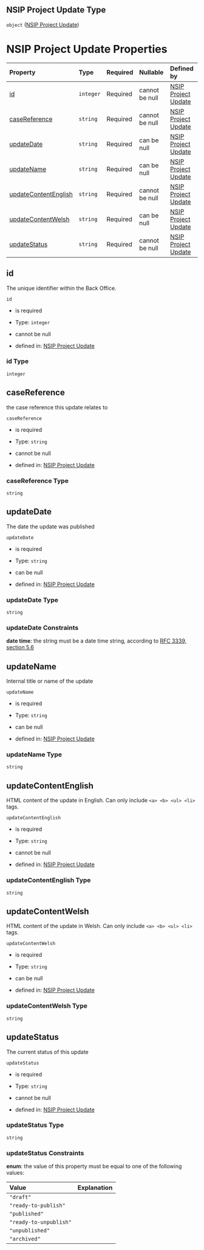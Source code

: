 ## NSIP Project Update Type

`object` ([NSIP Project Update](nsip-project-update.md))

# NSIP Project Update Properties

| Property                                      | Type      | Required | Nullable       | Defined by                                                                                                                                       |
| :-------------------------------------------- | :-------- | :------- | :------------- | :----------------------------------------------------------------------------------------------------------------------------------------------- |
| [id](#id)                                     | `integer` | Required | cannot be null | [NSIP Project Update](nsip-project-update-properties-id.md "nsip-project-update.schema.json#/properties/id")                                     |
| [caseReference](#casereference)               | `string`  | Required | cannot be null | [NSIP Project Update](nsip-project-update-properties-casereference.md "nsip-project-update.schema.json#/properties/caseReference")               |
| [updateDate](#updatedate)                     | `string`  | Required | can be null    | [NSIP Project Update](nsip-project-update-properties-updatedate.md "nsip-project-update.schema.json#/properties/updateDate")                     |
| [updateName](#updatename)                     | `string`  | Required | can be null    | [NSIP Project Update](nsip-project-update-properties-updatename.md "nsip-project-update.schema.json#/properties/updateName")                     |
| [updateContentEnglish](#updatecontentenglish) | `string`  | Required | cannot be null | [NSIP Project Update](nsip-project-update-properties-updatecontentenglish.md "nsip-project-update.schema.json#/properties/updateContentEnglish") |
| [updateContentWelsh](#updatecontentwelsh)     | `string`  | Required | can be null    | [NSIP Project Update](nsip-project-update-properties-updatecontentwelsh.md "nsip-project-update.schema.json#/properties/updateContentWelsh")     |
| [updateStatus](#updatestatus)                 | `string`  | Required | cannot be null | [NSIP Project Update](nsip-project-update-properties-updatestatus.md "nsip-project-update.schema.json#/properties/updateStatus")                 |

## id

The unique identifier within the Back Office.

`id`

*   is required

*   Type: `integer`

*   cannot be null

*   defined in: [NSIP Project Update](nsip-project-update-properties-id.md "nsip-project-update.schema.json#/properties/id")

### id Type

`integer`

## caseReference

the case reference this update relates to

`caseReference`

*   is required

*   Type: `string`

*   cannot be null

*   defined in: [NSIP Project Update](nsip-project-update-properties-casereference.md "nsip-project-update.schema.json#/properties/caseReference")

### caseReference Type

`string`

## updateDate

The date the update was published

`updateDate`

*   is required

*   Type: `string`

*   can be null

*   defined in: [NSIP Project Update](nsip-project-update-properties-updatedate.md "nsip-project-update.schema.json#/properties/updateDate")

### updateDate Type

`string`

### updateDate Constraints

**date time**: the string must be a date time string, according to [RFC 3339, section 5.6](https://tools.ietf.org/html/rfc3339 "check the specification")

## updateName

Internal title or name of the update

`updateName`

*   is required

*   Type: `string`

*   can be null

*   defined in: [NSIP Project Update](nsip-project-update-properties-updatename.md "nsip-project-update.schema.json#/properties/updateName")

### updateName Type

`string`

## updateContentEnglish

HTML content of the update in English. Can only include `<a> <b> <ul> <li>` tags.

`updateContentEnglish`

*   is required

*   Type: `string`

*   cannot be null

*   defined in: [NSIP Project Update](nsip-project-update-properties-updatecontentenglish.md "nsip-project-update.schema.json#/properties/updateContentEnglish")

### updateContentEnglish Type

`string`

## updateContentWelsh

HTML content of the update in Welsh. Can only include `<a> <b> <ul> <li>` tags.

`updateContentWelsh`

*   is required

*   Type: `string`

*   can be null

*   defined in: [NSIP Project Update](nsip-project-update-properties-updatecontentwelsh.md "nsip-project-update.schema.json#/properties/updateContentWelsh")

### updateContentWelsh Type

`string`

## updateStatus

The current status of this update

`updateStatus`

*   is required

*   Type: `string`

*   cannot be null

*   defined in: [NSIP Project Update](nsip-project-update-properties-updatestatus.md "nsip-project-update.schema.json#/properties/updateStatus")

### updateStatus Type

`string`

### updateStatus Constraints

**enum**: the value of this property must be equal to one of the following values:

| Value                  | Explanation |
| :--------------------- | :---------- |
| `"draft"`              |             |
| `"ready-to-publish"`   |             |
| `"published"`          |             |
| `"ready-to-unpublish"` |             |
| `"unpublished"`        |             |
| `"archived"`           |             |
